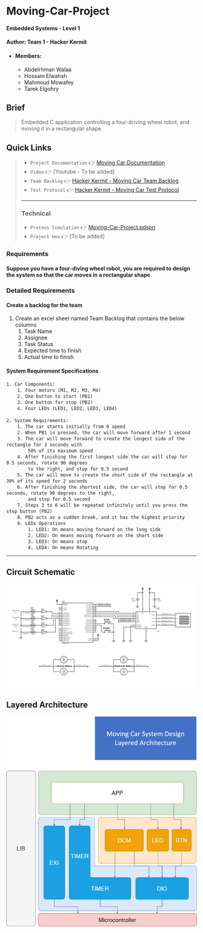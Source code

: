 # Moving-Car-Project
#### Embedded Systems - Level 1
#### Author: Team 1 - Hacker Kermit
- #### Members:
  - Abdelrhman Walaa
  - Hossam Elwahsh
  - Mahmoud Mowafey
  - Tarek Elgohry

## Brief
> Embedded C application controlling a four-driving wheel robot, and moving it in a rectangular shape.

## Quick Links
> - `Project Documentation` 👉 [Moving Car Documentation](https://docs.google.com/document/d/1bXYYHoOgidVj3zUbWvrPtRIPm7UxENJLMehARkkGyD0/edit?usp=sharing)
> - `Video` 👉 [Youtube - To be added]
> - `Team Backlog` 👉 [Hacker Kermit - Moving Car Team Backlog](https://docs.google.com/spreadsheets/d/1TEFmVHJRjowdOIW17CrRRDPIgnifnU0cA95UgYCEQuI/edit?usp=sharing)
> - `Test Protocol` 👉 [Hacker Kermit - Moving Car Test Protocol](https://docs.google.com/spreadsheets/d/1TEFmVHJRjowdOIW17CrRRDPIgnifnU0cA95UgYCEQuI/edit?usp=sharing#gid=1200153160)
> - ---
> ### Technical
> - `Proteus Simulation` 👉 [Moving-Car-Project.pdsprj](Simulation/Moving-Car-Project.pdsprj) 
> - `Project Hex` 👉 [To be added]

### Requirements
#### Suppose you have a four-diving wheel robot, you are required to design the system so that the car moves in a rectangular shape

### Detailed Requirements
#### Create a backlog for the team
1. Create an excel sheet named Team Backlog that contains the below columns
   1. Task Name
   2. Assignee
   3. Task Status
   4. Expected time to finish
   5. Actual time to finish

#### System Requirement Specifications
    1. Car Components:
        1. Four motors (M1, M2, M3, M4)
        2. One button to start (PB1)
        3. One button for stop (PB2)
        4. Four LEDs (LED1, LED2, LED3, LED4)
    
    2. System Requirements:
        1. The car starts initially from 0 speed
        2. When PB1 is pressed, the car will move forward after 1 second
        3. The car will move forward to create the longest side of the rectangle for 3 seconds with
            50% of its maximum speed
        4. After finishing the first longest side the car will stop for 0.5 seconds, rotate 90 degrees
            to the right, and stop for 0.5 second
        5. The car will move to create the short side of the rectangle at 30% of its speed for 2 seconds
        6. After finishing the shortest side, the car will stop for 0.5 seconds, rotate 90 degrees to the right, 
            and stop for 0.5 second
        7. Steps 3 to 6 will be repeated infinitely until you press the stop button (PB2)
        8. PB2 acts as a sudden break, and it has the highest priority
        9. LEDs Operations
            1. LED1: On means moving forward on the long side
            2. LED2: On means moving forward on the short side
            3. LED3: On means stop
            4. LED4: On means Rotating
---------

## Circuit Schematic
![Proteus Simulation](Documents/img/MovingCarSchematic.BMP)

## Layered Architecture
![Layered Architecture](Documents/img/LayeredArchitecture.drawio.png)